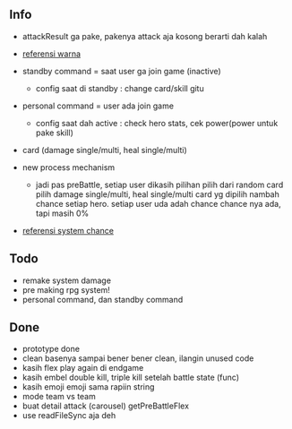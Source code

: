 ## Info
- attackResult ga pake, pakenya attack aja kosong berarti dah kalah
- [referensi warna](https://logobly.com/blog/color-combinations/)
- standby command = saat user ga join game (inactive)
  - config saat di standby : change card/skill gitu
- personal command = user ada join game
  - config saat dah active : check hero stats, cek power(power untuk pake skill)
- card (damage single/multi, heal single/multi)

- new process mechanism
  - jadi pas preBattle, setiap user dikasih pilihan pilih dari random card
    pilih damage single/multi, heal single/multi
    card yg dipilih nambah chance setiap hero. setiap user uda adah chance
    chance nya ada, tapi masih 0%
    
- [referensi system chance](https://jsbin.com/gocojaraya/edit?js,console)
  

## Todo
- remake system damage
- pre making rpg system!
- personal command, dan standby command

## Done
- prototype done
- clean basenya sampai bener bener clean, ilangin unused code
- kasih flex play again di endgame
- kasih embel double kill, triple kill setelah battle state (func)
- kasih emoji emoji sama rapiin string
- mode team vs team
- buat detail attack (carousel) getPreBattleFlex
- use readFileSync aja deh
